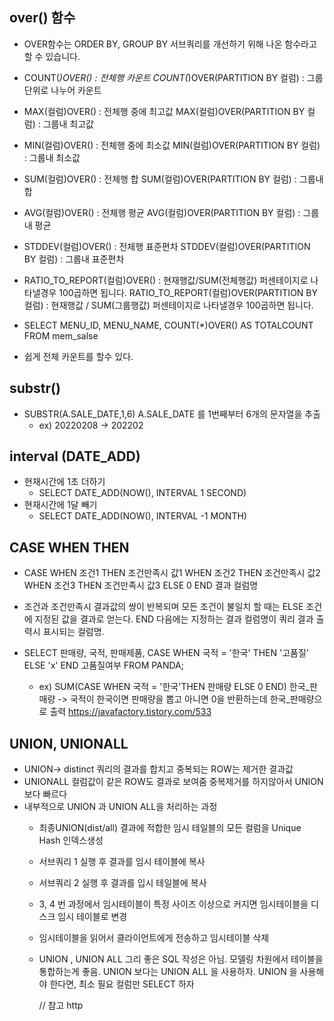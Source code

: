 ## over() 함수
  - OVER함수는 ORDER BY, GROUP BY 서브쿼리를 개선하기 위해 나온 함수라고 할 수 있습니다.
  - COUNT(*)OVER() : 전체행 카운트
    COUNT(*)OVER(PARTITION BY 컬럼) : 그룹단위로 나누어 카운트

  - MAX(컬럼)OVER() : 전체행 중에 최고값
    MAX(컬럼)OVER(PARTITION BY 컬럼) : 그룹내 최고값

  - MIN(컬럼)OVER() : 전체행 중에 최소값
    MIN(컬럼)OVER(PARTITION BY 컬럼) : 그룹내 최소값

  - SUM(컬럼)OVER() : 전체행 합
    SUM(컬럼)OVER(PARTITION BY 컬럼) : 그룹내 합

  - AVG(컬럼)OVER() : 전체행 평균
    AVG(컬럼)OVER(PARTITION BY 컬럼) : 그룹내 평균

  - STDDEV(컬럼)OVER() : 전체행 표준편차
    STDDEV(컬럼)OVER(PARTITION BY 컬럼) : 그룹내 표준편차

  - RATIO_TO_REPORT(컬럼)OVER() : 현재행값/SUM(전체행값) 퍼센테이지로 나타낼경우 100곱하면 됩니다.
    RATIO_TO_REPORT(컬럼)OVER(PARTITION BY 컬럼) : 현재행값 / SUM(그룹행값) 퍼센테이지로 나타낼경우 100곱하면 됩니다.
    
  - SELECT MENU_ID, MENU_NAME, COUNT(*)OVER() AS TOTALCOUNT FROM mem_salse
  - 쉽게 전체 카운트를 할수 있다.

## substr()
  - SUBSTR(A.SALE_DATE,1,6) A.SALE_DATE 를 1번째부터 6개의 문자열을 추출
    - ex) 20220208 -> 202202


## interval (DATE_ADD)
  - 현재시간에 1초 더하기
    - SELECT DATE_ADD(NOW(), INTERVAL 1 SECOND)
  - 현재시간에 1달 빼기
    - SELECT DATE_ADD(NOW(), INTERVAL -1 MONTH)

## CASE WHEN THEN 
  - CASE WHEN 조건1 THEN 조건만족시 값1
         WHEN 조건2 THEN 조건만족시 값2
         WHEN 조건3 THEN 조건만족시 값3
         ELSE 0
    END 결과 컬럼명
    
  - 조건과 조건만족시 결과값의 쌍이 반복되며 모든 조건이 불일치 할 때는 ELSE 조건에 지정된 값을 결과로 얻는다. END 다음에는 지정하는 결과 컬럼명이 쿼리 결과 출력시 표시되는 컬럼명.
  - SELECT 판매량, 국적, 판매제품, CASE WHEN 국적 = '한국' THEN '고품질' ELSE 'x' END 고품질여부 FROM PANDA;
    - ex) SUM(CASE WHEN 국적 = '한국'THEN 판매량 ELSE 0 END) 한국_판매량
      ->  국적이 한국이면 판매량을 뽑고 아니면 0을 반환하는데 한국_판매량으로 출력
      https://javafactory.tistory.com/533 
    
## UNION, UNIONALL
  - UNION-> distinct 쿼리의 결과를 합치고 중복되는 ROW는 제거한 결과값
  - UNIONALL 컬럼값이 같은 ROW도 결과로 보여줌 중복제거를 하지않아서 UNION보다 빠르다
  - 내부적으로 UNION 과 UNION ALL을 처리하는 과정
    - 최종UNION(dist/all) 결과에 적합한 임시 테일블의 모든 컬럼을 Unique Hash 인덱스생성
    - 서브쿼리 1 실행 후 결과를 임시 테이블에 복사
    - 서브쿼리 2 실행 후 결과를 입시 테일블에 복사
    - 3, 4 번 과정에서 임시테이블이 특정 사이즈 이상으로 커지면 임시테이블을 디스크 임시 테이블로 변경
    - 임시테이블을 읽어서 클라이언트에게 전송하고 임시테이블 삭제
    - UNION , UNION ALL 그리 좋은 SQL 작성은 아님. 모델링 차원에서 테이블을 통합하는게 좋음.
      UNION 보다는 UNION ALL 을 사용하자. UNION 을 사용해야 한다면, 최소 필요 컬럼만 SELECT 하자
      
      // 참고 http 


